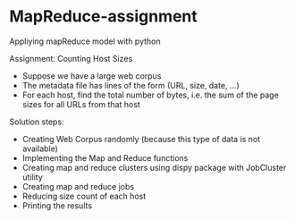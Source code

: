# MapReduce-assignment
Appliying mapReduce model with python

Assignment: Counting Host Sizes

- Suppose we have a large web corpus
- The metadata file has lines of the form (URL, size, date, ...)
- For each host, find the total number of bytes, i.e. the sum of the page sizes for all URLs from that host

Solution steps: 
- Creating Web Corpus randomly (because this type of data is not available)
- Implementing the Map and Reduce functions
- Creating map and reduce clusters using dispy package with JobCluster utility
- Creating map and reduce jobs
- Reducing size count of each host
- Printing the results
